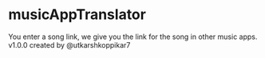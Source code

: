 # musicAppTranslator
You enter a song link, we give you the link for the song in other music apps.
v1.0.0 created by @utkarshkoppikar7
